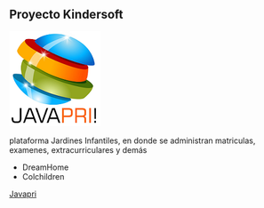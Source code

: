 ## Proyecto Kindersoft

<img src="public/img/logo_javapri.png">

<p>plataforma Jardines Infantiles, en donde se administran matriculas, examenes, extracurriculares y demás</p>

  <ul>
    <li>DreamHome</li>
    <li>Colchildren</li>
  </ul>

<a href="https://javapri.co/">Javapri</a>
